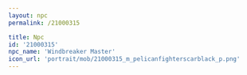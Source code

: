```yaml
---
layout: npc
permalink: /21000315

title: Npc
id: '21000315'
npc_name: 'Windbreaker Master'
icon_url: 'portrait/mob/21000315_m_pelicanfighterscarblack_p.png'
---
```

